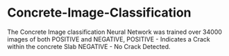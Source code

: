# Concrete-Image-Classification
The Concrete Image classification Neural Network was trained over 34000 images of both POSITIVE and NEGATIVE, POSITIVE - Indicates a Crack within the concrete Slab NEGATIVE - No Crack Detected.
